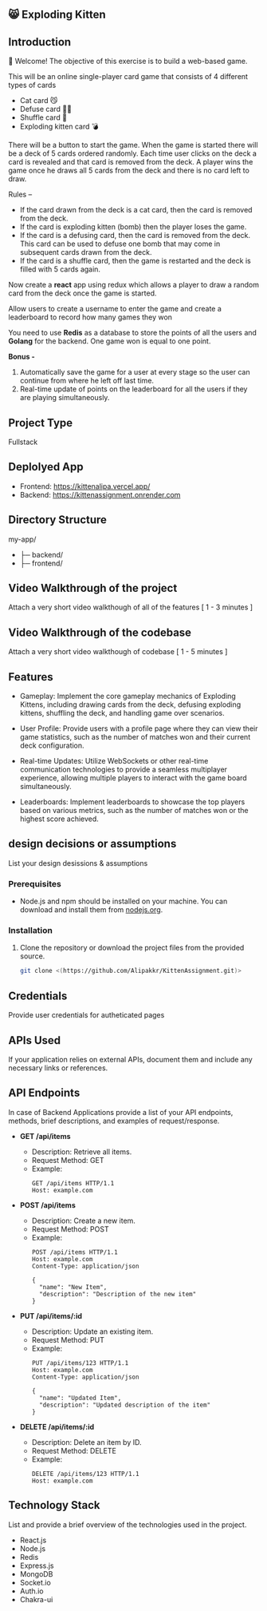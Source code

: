 ## 😸 Exploding Kitten

## Introduction
👋 Welcome! The objective of this exercise is to build a web-based game. 

This will be an online single-player card game that consists of 4 different types of cards

- Cat card 😼
- Defuse card 🙅‍♂️
- Shuffle card 🔀
- Exploding kitten card 💣

There will be a button to start the game. When the game is started there will be a deck of 5 cards ordered randomly. Each time user clicks on the deck a card is revealed and that card is removed from the deck. A player wins the game once he draws all 5 cards from the deck and there is no card left to draw. 

Rules –
- If the card drawn from the deck is a cat card, then the card is removed from the deck.
- If the card is exploding kitten (bomb) then the player loses the game.
- If the card is a defusing card, then the card is removed from the deck. This card can be used to defuse one bomb that may come in subsequent cards drawn from the deck.
- If the card is a shuffle card, then the game is restarted and the deck is filled with 5 cards again.

Now create a **react** app using redux which allows a player to draw a random card from the deck once the game is started.

Allow users to create a username to enter the game and create a leaderboard to record how many games they won

You need to use **Redis** as a database to store the points of all the users and **Golang** for the backend. One game won is equal to one point. 

**Bonus -**

1. Automatically save the game for a user at every stage so the user can continue from where he left off last time.
2. Real-time update of points on the leaderboard for all the users if they are playing simultaneously.

## Project Type
Fullstack

## Deplolyed App
- Frontend: https://kittenalipa.vercel.app/
- Backend: https://kittenassignment.onrender.com

## Directory Structure
my-app/
- ├─ backend/
- ├─ frontend/


## Video Walkthrough of the project
Attach a very short video walkthough of all of the features [ 1 - 3 minutes ]

## Video Walkthrough of the codebase
Attach a very short video walkthough of codebase [ 1 - 5 minutes ]

## Features
- Gameplay: Implement the core gameplay mechanics of Exploding Kittens, including drawing cards from the deck, defusing exploding kittens, shuffling the deck, and handling game over scenarios.

- User Profile: Provide users with a profile page where they can view their game statistics, such as the number of matches won and their current deck configuration.

- Real-time Updates: Utilize WebSockets or other real-time communication technologies to provide a seamless multiplayer experience, allowing multiple players to interact with the game board simultaneously.

- Leaderboards: Implement leaderboards to showcase the top players based on various metrics, such as the number of matches won or the highest score achieved.

## design decisions or assumptions
List your design desissions & assumptions

### Prerequisites
- Node.js and npm should be installed on your machine. You can download and install them from [nodejs.org](https://nodejs.org/).

### Installation

1. Clone the repository or download the project files from the provided source.
   ```bash
   git clone <(https://github.com/Alipakkr/KittenAssignment.git)>


## Credentials
Provide user credentials for autheticated pages

## APIs Used

If your application relies on external APIs, document them and include any necessary links or references.

## API Endpoints

In case of Backend Applications provide a list of your API endpoints, methods, brief descriptions, and examples of request/response.

- **GET /api/items**
  - Description: Retrieve all items.
  - Request Method: GET
  - Example:
    ```http
    GET /api/items HTTP/1.1
    Host: example.com
    ```

- **POST /api/items**
  - Description: Create a new item.
  - Request Method: POST
  - Example:
    ```http
    POST /api/items HTTP/1.1
    Host: example.com
    Content-Type: application/json

    {
      "name": "New Item",
      "description": "Description of the new item"
    }
    ```

- **PUT /api/items/:id**
  - Description: Update an existing item.
  - Request Method: PUT
  - Example:
    ```http
    PUT /api/items/123 HTTP/1.1
    Host: example.com
    Content-Type: application/json

    {
      "name": "Updated Item",
      "description": "Updated description of the item"
    }
    ```

- **DELETE /api/items/:id**
  - Description: Delete an item by ID.
  - Request Method: DELETE
  - Example:
    ```http
    DELETE /api/items/123 HTTP/1.1
    Host: example.com
    ```

## Technology Stack
List and provide a brief overview of the technologies used in the project.
- React.js
- Node.js
- Redis
- Express.js
- MongoDB
- Socket.io
- Auth.io
- Chakra-ui
